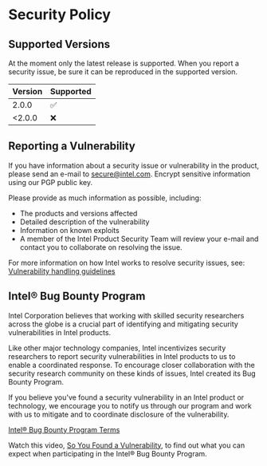 # Security Policy

## Supported Versions

At the moment only the latest release is supported. When you report a security issue,
be sure it can be reproduced in the supported version.

| Version | Supported          |
| ------- | ------------------ |
| 2.0.0   | :white_check_mark: |
| <2.0.0  | :x:                |

## Reporting a Vulnerability

If you have information about a security issue or vulnerability in the product, please
send an e-mail to <secure@intel.com>. Encrypt sensitive information using our PGP public key.

Please provide as much information as possible, including:

- The products and versions affected
- Detailed description of the vulnerability
- Information on known exploits
- A member of the Intel Product Security Team will review your e-mail and contact you to
  collaborate on resolving the issue.
  
For more information on how Intel works to resolve security issues, see:
[Vulnerability handling guidelines](<https://www.intel.com/content/www/us/en/security-center/vulnerability-handling-guidelines.html>)

## Intel® Bug Bounty Program

Intel Corporation believes that working with skilled security researchers across the globe
is a crucial part of identifying and mitigating security vulnerabilities in Intel products.

Like other major technology companies, Intel incentivizes security researchers to report
security vulnerabilities in Intel products to us to enable a coordinated response. To
encourage closer collaboration with the security research community on these kinds of issues,
Intel created its Bug Bounty Program.

If you believe you've found a security vulnerability in an Intel product or technology, we
encourage you to notify us through our program and work with us to mitigate and to coordinate
disclosure of the vulnerability.

[Intel® Bug Bounty Program Terms](<https://www.intel.com/content/www/us/en/security-center/bug-bounty-program.html>)

Watch this video, [So You Found a Vulnerability](<https://www.intel.com/content/www/us/en/security-center/so-you-found-a-vulnerability.html>),
to find out what you can expect when participating in the Intel® Bug Bounty Program.

